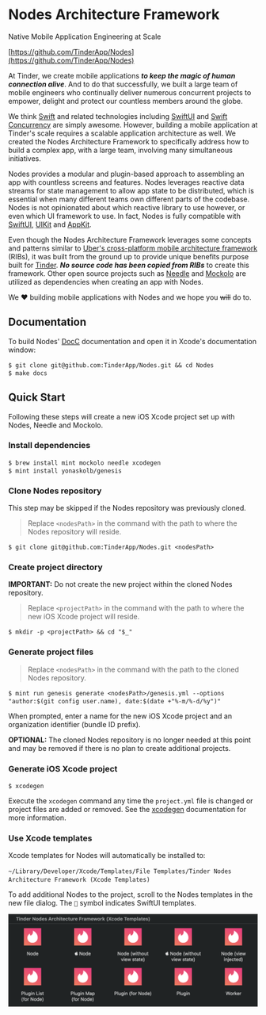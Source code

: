 # Nodes Architecture Framework

Native Mobile Application Engineering at Scale

[https://github.com/TinderApp/Nodes](https://github.com/TinderApp/Nodes)

At Tinder, we create mobile applications ***to keep the magic of human connection alive***. And to do that successfully, we built a large team of mobile engineers who continually deliver numerous concurrent projects to empower, delight and protect our countless members around the globe.

We think [Swift](https://developer.apple.com/swift) and related technologies including [SwiftUI](https://developer.apple.com/documentation/swiftui) and [Swift Concurrency](https://developer.apple.com/documentation/swift/swift_standard_library/concurrency) are simply awesome. However, building a mobile application at Tinder's scale requires a scalable application architecture as well. We created the Nodes Architecture Framework to specifically address how to build a complex app, with a large team, involving many simultaneous initiatives.

Nodes provides a modular and plugin-based approach to assembling an app with countless screens and features. Nodes leverages reactive data streams for state management to allow app state to be distributed, which is essential when many different teams own different parts of the codebase. Nodes is not opinionated about which reactive library to use however, or even which UI framework to use. In fact, Nodes is fully compatible with [SwiftUI](https://developer.apple.com/xcode/swiftui), [UIKit](https://developer.apple.com/documentation/uikit) and [AppKit](https://developer.apple.com/documentation/appkit).

Even though the Nodes Architecture Framework leverages some concepts and patterns similar to [Uber's cross-platform mobile architecture framework](https://github.com/uber/RIBs) (RIBs), it was built from the ground up to provide unique benefits purpose built for [Tinder](https://github.com/tinder). ***No source code has been copied from RIBs*** to create this framework. Other open source projects such as [Needle](https://github.com/uber/needle) and [Mockolo](https://github.com/uber/mockolo) are utilized as dependencies when creating an app with Nodes.

We ❤️ building mobile applications with Nodes and we hope you ~~will~~ do to.

## Documentation

To build Nodes' [DocC](https://developer.apple.com/documentation/docc) documentation and open it in Xcode's documentation window:

```
$ git clone git@github.com:TinderApp/Nodes.git && cd Nodes
$ make docs
```

## Quick Start

Following these steps will create a new iOS Xcode project set up with Nodes, Needle and Mockolo.

### Install dependencies

```
$ brew install mint mockolo needle xcodegen
$ mint install yonaskolb/genesis
```

### Clone Nodes repository

This step may be skipped if the Nodes repository was previously cloned.

> Replace `<nodesPath>` in the command with the path to where the Nodes repository will reside.

```
$ git clone git@github.com:TinderApp/Nodes.git <nodesPath>
```

### Create project directory

**IMPORTANT:** Do not create the new project within the cloned Nodes repository.

> Replace `<projectPath>` in the command with the path to where the new iOS Xcode project will reside.

```
$ mkdir -p <projectPath> && cd "$_"
```

### Generate project files

> Replace `<nodesPath>` in the command with the path to the cloned Nodes repository.

```
$ mint run genesis generate <nodesPath>/genesis.yml --options "author:$(git config user.name), date:$(date +"%-m/%-d/%y")"
```

When prompted, enter a name for the new iOS Xcode project and an organization identifier (bundle ID prefix).

**OPTIONAL:** The cloned Nodes repository is no longer needed at this point and may be removed if there is no plan to create additional projects.

### Generate iOS Xcode project

```
$ xcodegen
```

Execute the `xcodegen` command any time the `project.yml` file is changed or project files are added or removed. See the [xcodegen](https://github.com/yonaskolb/XcodeGen) documentation for more information.

### Use Xcode templates

Xcode templates for Nodes will automatically be installed to:

`~/Library/Developer/Xcode/Templates/File Templates/Tinder Nodes Architecture Framework (Xcode Templates)`

To add additional Nodes to the project, scroll to the Nodes templates in the new file dialog. The `` symbol indicates SwiftUI templates.

<img src="./.assets/Xcode-Templates.png" width="690" />
